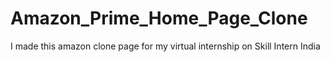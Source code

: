 # Amazon_Prime_Home_Page_Clone
I made this amazon clone page for my virtual internship on Skill Intern India
